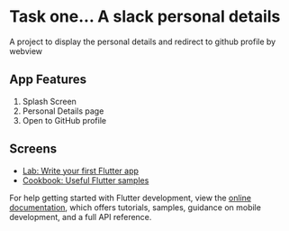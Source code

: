 # Task one... A slack personal details

A project to display the personal details and redirect to github profile by webview

## App Features

1. Splash Screen
2. Personal Details page
3. Open to GitHub profile

## Screens

- [Lab: Write your first Flutter app](https://docs.flutter.dev/get-started/codelab)
- [Cookbook: Useful Flutter samples](https://docs.flutter.dev/cookbook)

For help getting started with Flutter development, view the
[online documentation](https://docs.flutter.dev/), which offers tutorials,
samples, guidance on mobile development, and a full API reference.
